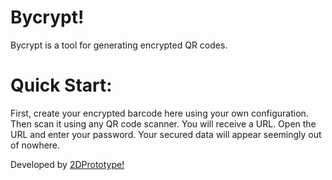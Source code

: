 # Bycrypt!
Bycrypt is a tool for generating encrypted QR codes.

# Quick Start:
First, create your encrypted barcode here using your own configuration. Then scan it using any QR code scanner. You will receive a URL. Open the URL and enter your password. Your secured data will appear seemingly out of nowhere.

Developed by [2DPrototype!](https://github.com/2dprototype)
